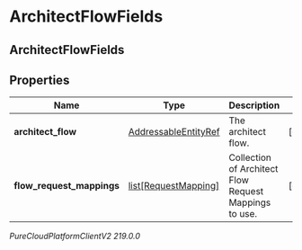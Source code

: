 # ArchitectFlowFields

## ArchitectFlowFields

## Properties

|Name | Type | Description | Notes|
|------------ | ------------- | ------------- | -------------|
| **architect_flow** | [AddressableEntityRef](AddressableEntityRef) | The architect flow. | [optional] |
| **flow_request_mappings** | [list[RequestMapping]](RequestMapping) | Collection of Architect Flow Request Mappings to use. | [optional] |



_PureCloudPlatformClientV2 219.0.0_

